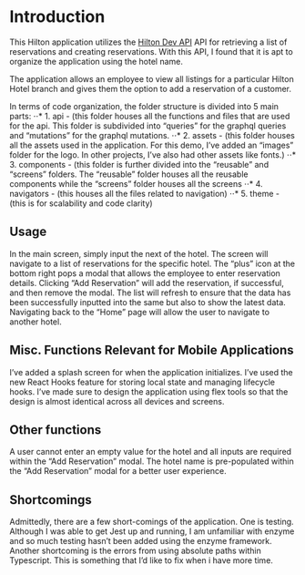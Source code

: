 # Introduction
This Hilton application utilizes the [Hilton Dev API](https://us1.prisma.sh/public-luckox-377/reservation-graphql-backend/dev) API for retrieving a list of reservations and creating reservations.  With this API, I found that it is apt to organize the application using the hotel name.

The application allows an employee to view all listings for a particular Hilton Hotel branch and gives them the option to add a reservation of a customer.

In terms of code organization, the folder structure is divided into 5 main parts:
⋅⋅* 1. api - (this folder houses all the functions and files that are used for the api.  This folder is subdivided into “queries” for the graphql queries and “mutations” for the graphql mutations.
⋅⋅* 2. assets - (this folder houses all the assets used in the application.  For this demo, I’ve added an “images” folder for the logo.  In other projects, I’ve also had other assets like fonts.)
⋅⋅* 3. components - (this folder is further divided into the “reusable” and “screens” folders.  The “reusable” folder houses all the reusable components while the “screens” folder houses all the screens
⋅⋅* 4. navigators - (this houses all the files related to navigation)
⋅⋅* 5. theme - (this is for scalability and code clarity)


## Usage
In the main screen, simply input the next of the hotel.  The screen will navigate to a list of reservations for the specific hotel.  The “plus” icon at the bottom right pops a modal that allows the employee to enter reservation details.  Clicking “Add Reservation” will add the reservation, if successful, and then remove the modal.  The list will refresh to ensure that the data has been successfully inputted into the same but also to show the latest data.  Navigating back to the “Home” page will allow the user to navigate to another hotel.

## Misc. Functions Relevant for Mobile Applications
I’ve added a splash screen for when the application initializes.
I’ve used the new React Hooks feature for storing local state and managing lifecycle hooks.
I’ve made sure to design the application using flex tools so that the design is almost identical across all devices and screens.

## Other functions
A user cannot enter an empty value for the hotel and all inputs are required within the “Add Reservation” modal.
The hotel name is pre-populated within the “Add Reservation” modal for a better user experience.


## Shortcomings
Admittedly, there are a few short-comings of the application.   One is testing.  Although I was able to get Jest up and running, I am unfamiliar with enzyme and so much testing hasn’t been added using the enzyme framework. Another shortcoming is the errors from using absolute paths within Typescript.  This is something that I’d like to fix when i have more time.